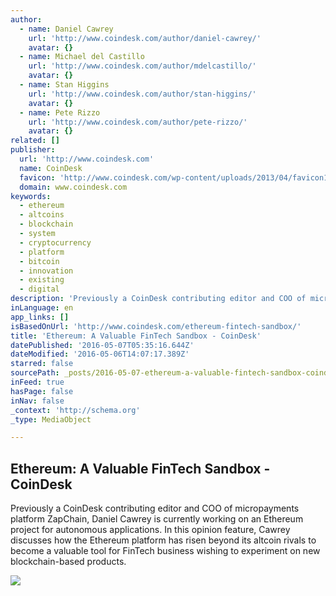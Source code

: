 ```yaml
---
author:
  - name: Daniel Cawrey
    url: 'http://www.coindesk.com/author/daniel-cawrey/'
    avatar: {}
  - name: Michael del Castillo
    url: 'http://www.coindesk.com/author/mdelcastillo/'
    avatar: {}
  - name: Stan Higgins
    url: 'http://www.coindesk.com/author/stan-higgins/'
    avatar: {}
  - name: Pete Rizzo
    url: 'http://www.coindesk.com/author/pete-rizzo/'
    avatar: {}
related: []
publisher:
  url: 'http://www.coindesk.com'
  name: CoinDesk
  favicon: 'http://www.coindesk.com/wp-content/uploads/2013/04/favicon1.ico?ffe887'
  domain: www.coindesk.com
keywords:
  - ethereum
  - altcoins
  - blockchain
  - system
  - cryptocurrency
  - platform
  - bitcoin
  - innovation
  - existing
  - digital
description: 'Previously a CoinDesk contributing editor and COO of micropayments platform ZapChain, Daniel Cawrey is currently working on an Ethereum project for autonomous applications. In this opinion feature, Cawrey discusses how the Ethereum platform has risen beyond its altcoin rivals to become a valuable tool for FinTech business wishing to experiment on new blockchain-based products.'
inLanguage: en
app_links: []
isBasedOnUrl: 'http://www.coindesk.com/ethereum-fintech-sandbox/'
title: 'Ethereum: A Valuable FinTech Sandbox - CoinDesk'
datePublished: '2016-05-07T05:35:16.644Z'
dateModified: '2016-05-06T14:07:17.389Z'
starred: false
sourcePath: _posts/2016-05-07-ethereum-a-valuable-fintech-sandbox-coindesk.md
inFeed: true
hasPage: false
inNav: false
_context: 'http://schema.org'
_type: MediaObject

---
```

<article style=""><h1>Ethereum: A Valuable FinTech Sandbox - CoinDesk</h1><p>Previously a CoinDesk contributing editor and COO of micropayments platform ZapChain, Daniel Cawrey is currently working on an Ethereum project for autonomous applications. In this opinion feature, Cawrey discusses how the Ethereum platform has risen beyond its altcoin rivals to become a valuable tool for FinTech business wishing to experiment on new blockchain-based products.</p><img src="http://media.coindesk.com/2016/05/Sand-box.jpg" /></article>